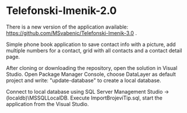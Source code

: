 # Telefonski-Imenik-2.0

There is a new version of the application available: https://github.com/MSvabenic/Telefonski-Imenik-3.0 .

Simple phone book application to save contact info with a picture, add multiple numbers for a contact,  grid with all contacts and a contact detail page.

After cloning or downloading the repository, open the solution in Visual Studio. Open Package Manager Console, choose DataLayer as 
default project and write: "update-database" to create a local database.

Connect to local database using SQL Server Management Studio -> (localdb)\MSSQLLocalDB.
Execute ImportBrojeviTip.sql, start the application from the Visual Studio.
